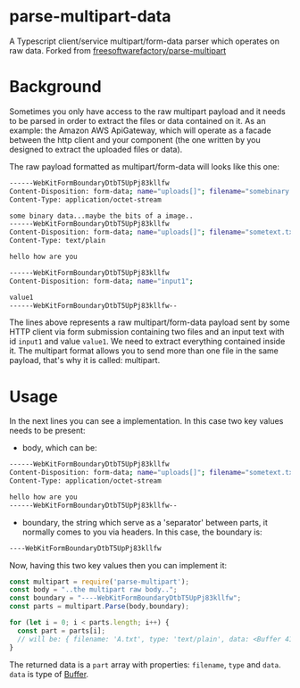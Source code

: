 # parse-multipart-data

A Typescript client/service  multipart/form-data parser which operates on raw data.
Forked from [freesoftwarefactory/parse-multipart](https://github.com/freesoftwarefactory/parse-multipart)

# Background

Sometimes you only have access to the raw multipart payload and it needs to be
parsed in order to extract the files or data contained on it. As an example:
the Amazon AWS ApiGateway, which will operate as a facade between the http
client and your component (the one written by you designed to extract the
uploaded files or data).

The raw payload formatted as multipart/form-data will looks like this one:

```bash
------WebKitFormBoundaryDtbT5UpPj83kllfw
Content-Disposition: form-data; name="uploads[]"; filename="somebinary.dat"
Content-Type: application/octet-stream

some binary data...maybe the bits of a image..
------WebKitFormBoundaryDtbT5UpPj83kllfw
Content-Disposition: form-data; name="uploads[]"; filename="sometext.txt"
Content-Type: text/plain

hello how are you

------WebKitFormBoundaryDtbT5UpPj83kllfw
Content-Disposition: form-data; name="input1";

value1
------WebKitFormBoundaryDtbT5UpPj83kllfw--
```

The lines above represents a raw multipart/form-data payload sent by some
HTTP client via form submission containing two files and an input text with id `input1` and value `value1`. We need to extract everything contained inside it. The multipart format allows you to send more
than one file in the same payload, that's why it is called: multipart.

# Usage

In the next lines you can see a implementation. In this case two key values
needs to be present:

* body, which can be:

```bash
------WebKitFormBoundaryDtbT5UpPj83kllfw
Content-Disposition: form-data; name="uploads[]"; filename="sometext.txt"
Content-Type: application/octet-stream

hello how are you
------WebKitFormBoundaryDtbT5UpPj83kllfw--
```

* boundary, the string which serve as a 'separator' between parts, it normally
  comes to you via headers. In this case, the boundary is:

```bash
----WebKitFormBoundaryDtbT5UpPj83kllfw
```

Now, having this two key values then you can implement it:

```typescript
const multipart = require('parse-multipart');
const body = "..the multipart raw body..";
const boundary = "----WebKitFormBoundaryDtbT5UpPj83kllfw";
const parts = multipart.Parse(body,boundary);

for (let i = 0; i < parts.length; i++) {
  const part = parts[i];
  // will be: { filename: 'A.txt', type: 'text/plain', data: <Buffer 41 41 41 41 42 42 42 42> }
}
```

The returned data is a `part` array with properties: `filename`, `type` and `data`. `data` is type of [Buffer](https://nodejs.org/api/buffer.html).

